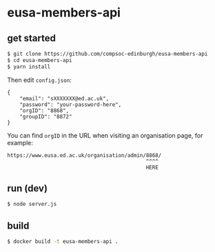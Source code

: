 # eusa-members-api

## get started

```bash
$ git clone https://github.com/compsoc-edinburgh/eusa-members-api
$ cd eusa-members-api
$ yarn install
```

Then edit `config.json`:

```
{
    "email": "sXXXXXXX@ed.ac.uk",
    "password": "your-password-here",
    "orgID": "8868",
    "groupID": "8872"
}
```

You can find `orgID` in the URL when visiting an organisation page, for example:

```
https://www.eusa.ed.ac.uk/organisation/admin/8868/
                                             ^^^^
                                             HERE
```

## run (dev)

```bash
$ node server.js
```

## build

```bash
$ docker build -t eusa-members-api .
```

